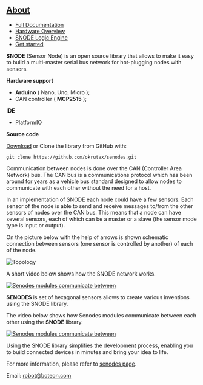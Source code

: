 

## [About](https://www.senodes.com/docs/sensor-node/introduction/about/ "About")

- [Full Documentation](https://www.senodes.com/docs/sensor-node/ "Full Documentation")
- [Hardware Overview](https://www.senodes.com/docs/sensor-node/introduction/hardware-overview/ "Hardware Overview")
- [SNODE Logic Engine](https://www.senodes.com/docs/sensor-node/introduction/snode-logic-engine/ "SNODE Logic Engine")
- [Get started](https://www.senodes.com/docs/sensor-node/introduction/get-started/ "Get started")

**SNODE** (Sensor Node)  is an open source library that allows to make it easy to build a multi-master serial bus network for hot-plugging nodes with sensors.

**Hardware support**

- **Arduino** ( Nano, Uno, Micro );
- CAN controller ( **MCP2515** );

**IDE**

- PlatformIO

**Source code**

[Download](senodes-master "Download") or Clone the library from GitHub with:

`git clone https://github.com/okrutax/senodes.git`

Communication between nodes is done over the CAN (Controller Area Network) bus. The CAN bus is a communications protocol which has been around for years as a vehicle bus standard designed to allow nodes to communicate with each other without the need for a host.

In an implementation of SNODE each node could have a few sensors. Each sensor of the node is able to send and receive messages to/from the other sensors of nodes over the CAN bus. This means that a node can have several sensors, each of which can be a master or a slave (the sensor mode type is input or output).

On the picture below with the help of arrows is shown schematic connection between sensors (one sensor is controlled by another) of each of the node.

![Topology](https://www.senodes.com/wp-content/uploads/2020/06/Get-Started-Figure-2.svg)

A short video below shows how the SNODE network works.

[![Senodes modules communicate between](https://www.senodes.com/wp-content/uploads/2020/07/4QovW0.gif)](https://youtu.be/tX2KFh9Pr6U)

**SENODES** is set of hexagonal sensors allows to create various inventions using the SNODE library.

The video below shows how Senodes modules communicate between each other using the **SNODE** library.

[![Senodes modules communicate between](https://www.senodes.com/wp-content/uploads/2020/07/P7oK5y.gif)](https://youtu.be/yhjiUp-Ipxg)

Using the SNODE library simplifies the development process, enabling you to build connected devices in minutes and bring your idea to life.

For more information, please refer to [senodes page](https://www.senodes.com/).

Email: robot@boteon.com